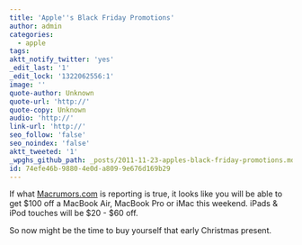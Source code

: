 ```yaml
---
title: 'Apple''s Black Friday Promotions'
author: admin
categories:
  - apple
tags: 
aktt_notify_twitter: 'yes'
_edit_last: '1'
_edit_lock: '1322062556:1'
image: ''
quote-author: Unknown
quote-url: 'http://'
quote-copy: Unknown
audio: 'http://'
link-url: 'http://'
seo_follow: 'false'
seo_noindex: 'false'
aktt_tweeted: '1'
_wpghs_github_path: _posts/2011-11-23-apples-black-friday-promotions.md
id: 74efe46b-9880-4e0d-a809-9e676d169b29
---
```

<p>If what <a href="http://www.macrumors.com/2011/11/23/apples-2011-black-friday-discounts-for-ipad-2-macbook-air-macbook-pro-imac-and-more/">Macrumors.com</a> is reporting is true, it looks like you will be able to get $100 off a MacBook Air, MacBook Pro or iMac this weekend. iPads & iPod touches will be $20 - $60 off.</p>
<p>So now might be the time to buy yourself that early Christmas present.</p>
